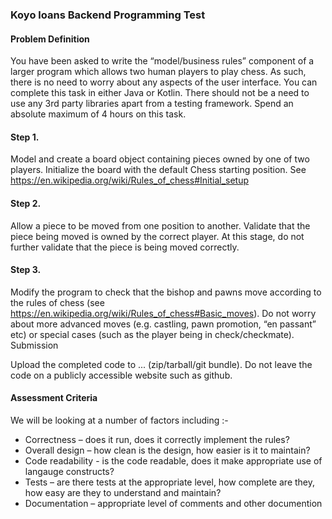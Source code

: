 ### Koyo loans Backend Programming Test

#### Problem Definition

You have been asked to write the “model/business rules” component of a larger program which allows two human players to play chess.  As such, there is no need to worry about any aspects of the user interface. 
You can complete this task in either Java or Kotlin.  There should not be a need to use any 3rd party libraries apart from a testing framework.
Spend an absolute maximum of 4 hours on this task.

#### Step 1.

Model and create a board object containing pieces owned by one of two players.  Initialize the board with the default Chess starting position.   See  https://en.wikipedia.org/wiki/Rules_of_chess#Initial_setup

#### Step 2.

Allow a piece to be moved from one position to another.  Validate that the piece being moved is owned by the correct player.  At this stage, do not further validate that the piece is being moved correctly.  

#### Step 3.

Modify the program to check that the bishop and pawns move according to the rules of chess (see https://en.wikipedia.org/wiki/Rules_of_chess#Basic_moves).
Do not worry about more advanced moves (e.g. castling, pawn promotion, “en passant” etc) or special cases (such as the player being in check/checkmate).
Submission

Upload the completed code to ... (zip/tarball/git bundle).  Do not leave the code on a publicly accessible website such as github.

#### Assessment Criteria

We will be looking at a number of factors including :-
 - Correctness – does it run, does it correctly implement the rules? 
 - Overall design – how clean is the design, how easier is it to maintain?
 - Code readability - is the code readable, does it make appropriate use of langauge constructs?
 - Tests – are there tests at the appropriate level, how complete are they, how easy are they to understand and maintain?
 - Documentation – appropriate level of comments and other documention
